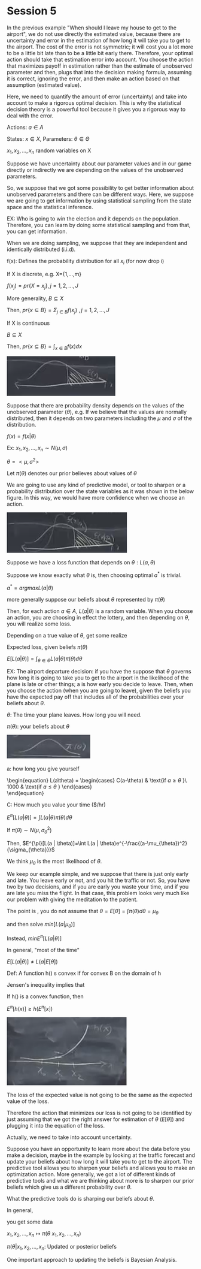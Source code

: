 # Session 5

In the previous example "When should I leave my house to get to the airport", we do not use directly the estimated value, because there are uncertainty and error in the estimation of how long it will take you to get to the airport. The cost of the error is not symmetric; it will cost you a lot more to be a little bit late than to be a little bit early there. Therefore, your optimal action should take that estimation error into account. You choose the action that maximizes payoff in estimation rather than the estimate of unobserved parameter and then, plugs that into the decision making formula, assuming it is correct, ignoring the error, and then make an action based on that assumption (estimated value).

Here, we need to quantify the amount of error (uncertainty) and take into account to make a rigorous optimal decision. This is why the statistical decision theory is a powerful tool because it gives you a rigorous way to deal with the error.

Actions: $a \in A$

States: $x \in X$, Parameters: $\theta \in \Theta$

$x_{1},x_{2},...,x_{n}$ random variables on X

Suppose we have uncertainty about our parameter values and in our game directly or indirectly we are depending on the values of the unobserved parameters.

So, we suppose that we got some possibility to get better information about unobserved parameters and there can be different ways.  Here, we suppose we are going to get information by using statistical sampling from the state space and the statistical inference.

EX: Who is going to win the election and it depends on the population. Therefore, you can learn by doing some statistical sampling and from that, you can get information.

When we are doing sampling, we suppose that they are independent and identically distributed (i.i.d).

f(x): Defines the probability distribution for all $x_{i}$ (for now drop i)

If X is discrete, e.g. X={1,...,m}

$f(x_{j})=pr\{X=x_{j}\}, j=1,2,...,J$

More generality, $B\subseteq X$

Then, $pr\{x \subseteq B\}=\Sigma_{j\in B}f(x_{j}) \:, j=1,2,...,J$

If X is continuous

$B\subseteq X$

Then, $pr\{x\subseteq B\}=\int_{x\in B}f(x)dx$

![1](Picturs/pic_10.png)

Suppose that there are probability density depends on the values of the unobserved parameter ($\theta$), e.g. If we believe that the values are normally distributed, then it depends on two parameters including the $\mu$ and $\sigma$ of the distribution. 

$f(x)=f(x | \theta)$

Ex: $x_{1},x_{2},...,x_{n}\sim N(\mu,\sigma)$

$\theta=<\mu,\sigma^{2}>$

Let $\pi(\theta)$ denotes our prior believes about values of $\theta$

We are going to use any kind of predictive model, or tool to sharpen or a probability distribution over the state variables as it was shown in the below figure. In this way, we would have more confidence when we choose an action. 

![2](Picturs/pic_11.png)


Suppose we have a loss function that depends on $\theta: L(a,\theta)$

Suppose we know exactly what $\theta$ is, then choosing optimal $a^{*}$ is trivial.

$a^{*} =arg max L(a | \theta)$

more generally suppose our beliefs about $\theta$ represented by $\pi(\theta)$

Then, for each action $a \in A$, $L(a | \theta)$ is a random variable. When you choose an action, you are choosing in effect the lottery, and then depending on $\theta$, you will realize some loss.

Depending on a true value of $\theta$, get some realize 

Expected loss, given beliefs $\pi(\theta)$ 

$E[L(a | \theta)]=\int_{\theta\in\Theta}L(a | \theta)\pi(\theta)d\theta$


EX: The airport departure decision: if you have the suppose that $\theta$ governs how long it is going to take you to get to the airport in the likelihood of the plane is late or other things; a is how early you decide to leave. Then, when you choose the action (when you are going to leave), given the beliefs you have the expected pay off that includes all of the probabilities over your beliefs about $\theta$.

$\theta$: The time your plane leaves. How long you will need.

$\pi(\theta)$: your beliefs about $\theta$

![3](Picturs/pic_12.png)

a: how long you give yourself 

\begin{equation}
  L(a\\theta) =
    \begin{cases}
      C(a-\theta) & \text{if $a\ge\theta$ }\\
      1000 & \text{if $a\le\theta$ }
    \end{cases}       
\end{equation}

C: How much you value your time ($/hr)

$E^{\pi}[L(a | \theta)]=\int L(a | \theta)\pi(\theta)d\theta$

If $\pi(\theta)\sim N(\mu,\sigma^{2}_{\theta})$

Then, $E^{\pi}[L(a | \theta)]=\int L(a | \theta)e^{-\frac{(a-\mu_{\theta})^2}{\sigma_{\theta}}}$

We think $\mu_{\theta}$ is the most likelihood of $\theta$. 

We keep our example simple, and we suppose that there is just only early and late. You leave early or not, and you hit the traffic or not. So, you have two by two decisions, and if you are early you waste your time, and if you are late you miss the flight. In that case, this problem looks very much like our problem with giving the meditation to the patient. 

The point is , you do not assume that $\theta=E[\theta]=\int\pi(\theta)d\theta=\mu_{\theta}$

and then solve $min[L(a | \mu_{\theta})]$

Instead, $min E^{\pi}[L(a | \theta)]$

In general, "most of the time"

$E[L(a | \theta)]\neq L(a  |  E[\theta])$

Def: A function h() s convex if for convex B on the domain of h

Jensen's inequality implies that

If h() is a convex function, then 

$E^{\pi}[h(x)]\ge h(E^{\pi}[x])$

![4](Picturs/pic_13.png)

The loss of the expected value is not going to be the same as the expected value of the loss.

Therefore the action that minimizes our loss is not going to be identified by just assuming that we got the right answer for estimation of $\theta$ ($E[\theta]$) and plugging it into the equation of the loss.

Actually, we need to take into account uncertainty. 

Suppose you have an opportunity to learn more about the data before you make a decision, maybe in the example by looking at the traffic forecast and update your beliefs about how long it will take you to get to the airport.
The predictive tool allows you to sharpen your beliefs and allows you to make an optimization action. More generally, we got a lot of different kinds of predictive tools and what we are thinking about more is to sharpen our prior beliefs which give us a different probability over $\theta$.

What the predictive tools do is sharping our beliefs about $\theta$.

In general,

you get some data

$x_{1},x_{2},...,x_{n} \longmapsto \pi(\theta \ x_{1},x_{2},...,x_{n})$

$\pi(\theta | x_{1},x_{2},...,x_{n}$: Updated or posterior beliefs


One important approach to updating the beliefs is Bayesian Analysis.



 










